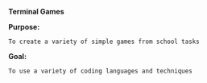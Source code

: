 **Terminal Games**

**Purpose:**
	
	To create a variety of simple games from school tasks 

**Goal:**

	To use a variety of coding languages and techniques 
